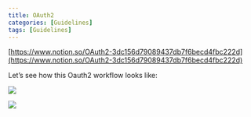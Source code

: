 ```yaml
---
title: OAuth2
categories: [Guidelines]
tags: [Guidelines]
---
```


[https://www.notion.so/OAuth2-3dc156d79089437db7f6becd4fbc222d](https://www.notion.so/OAuth2-3dc156d79089437db7f6becd4fbc222d)


Let’s see how this Oauth2 workflow looks like:


![](https://prod-files-secure.s3.us-west-2.amazonaws.com/9960fb2a-b75e-4bea-a8f9-b00925db1215/3bce41e0-99e8-4ebd-9701-e2bc9cbb79a2/Untitled.png?X-Amz-Algorithm=AWS4-HMAC-SHA256&X-Amz-Content-Sha256=UNSIGNED-PAYLOAD&X-Amz-Credential=AKIAT73L2G45HZZMZUHI%2F20240330%2Fus-west-2%2Fs3%2Faws4_request&X-Amz-Date=20240330T201515Z&X-Amz-Expires=3600&X-Amz-Signature=ac89711284d34527d9ab15e1bc8f1c9081113986965f9059eff2d23e428c3a89&X-Amz-SignedHeaders=host&x-id=GetObject)


![](https://prod-files-secure.s3.us-west-2.amazonaws.com/9960fb2a-b75e-4bea-a8f9-b00925db1215/27d32b66-de43-41de-80f7-7edb81d1190f/Untitled.png?X-Amz-Algorithm=AWS4-HMAC-SHA256&X-Amz-Content-Sha256=UNSIGNED-PAYLOAD&X-Amz-Credential=AKIAT73L2G45HZZMZUHI%2F20240330%2Fus-west-2%2Fs3%2Faws4_request&X-Amz-Date=20240330T201515Z&X-Amz-Expires=3600&X-Amz-Signature=336bde11d543ec7b68ebea10246457cf32c58e3333c3ca1900ba6554c5ea08f7&X-Amz-SignedHeaders=host&x-id=GetObject)

